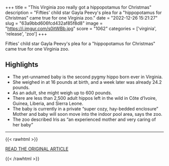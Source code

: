 +++
title = "This Virginia zoo really got a hippopotamus for Christmas"
description = "Fifties' child star Gayla Peevy's plea for a \"hippopotamus for Christmas\" came true for one Virginia zoo."
date = "2022-12-26 15:21:27"
slug = "63a9bbd606fcd432af85f8d8"
image = "https://i.imgur.com/s0itWBb.jpg"
score = "1062"
categories = ['virginia', 'release', 'zoo']
+++

Fifties' child star Gayla Peevy's plea for a \"hippopotamus for Christmas\" came true for one Virginia zoo.

## Highlights

- The yet-unnamed baby is the second pygmy hippo born ever in Virginia.
- She weighed in at 16 pounds at birth, and a week later was already 24.2 pounds.
- As an adult, she might weigh up to 600 pounds.
- There are less than 2,500 adult hippos left in the wild in Côte d’Ivoire, Guinea, Liberia, and Sierra Leone.
- The baby is currently in a private “super cozy, hay-bedded enclosure” Mother and baby will soon move into the indoor pool area, says the zoo.
- The zoo described Iris as “an experienced mother and very caring of her baby”

---

{{< rawhtml >}}
  <p class="article-category">
    <a target="_blank" href="https://www.cnn.com/2022/12/25/us/baby-pygmy-hippo-richmond-zoo-trnd/index.html">READ THE ORIGINAL ARTICLE</a>
  </p>
{{< /rawhtml >}}
